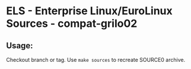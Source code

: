 # ELS - Enterprise Linux/EuroLinux Sources - compat-grilo02
 
## Usage:
  Checkout branch or tag. Use `make sources` to recreate  SOURCE0 archive.

